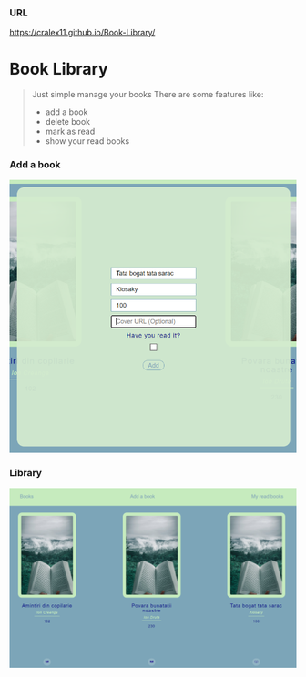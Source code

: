 ### URL
https://cralex11.github.io/Book-Library/

# Book Library
>Just simple manage your books
>There are some features like:
>* add a book
>* delete book
> * mark as read
> * show your read books


### Add a book

![img.png](img.png)

### Library

![img_2.png](img_2.png)
